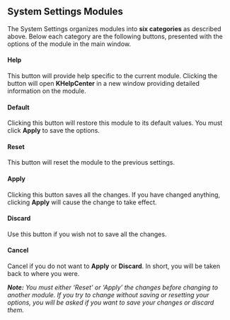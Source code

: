 ## System Settings Modules

The System Settings organizes modules into **six categories** as described above. Below each category are the following buttons, presented with the options of the module in the main window.

#### Help
This button will provide help specific to the current module. Clicking the button will open **KHelpCenter** in a new window providing detailed information on the module.

#### Default
Clicking this button will restore this module to its default values. You must click **Apply** to save the options.

#### Reset
This button will reset the module to the previous settings. 

#### Apply
Clicking this button saves all the changes. If you have changed anything, clicking **Apply** will cause the change to take effect.

#### Discard
Use this button if you wish not to save all the changes.

#### Cancel
Cancel if you do not want to **Apply** or **Discard**. In short, you will be taken back to where you were. 

***Note:*** *You must either ‘Reset’ or ‘Apply’ the changes before changing to another module. If you try to change without saving or resetting your options, you will be asked if you want to save your changes or discard them.*
